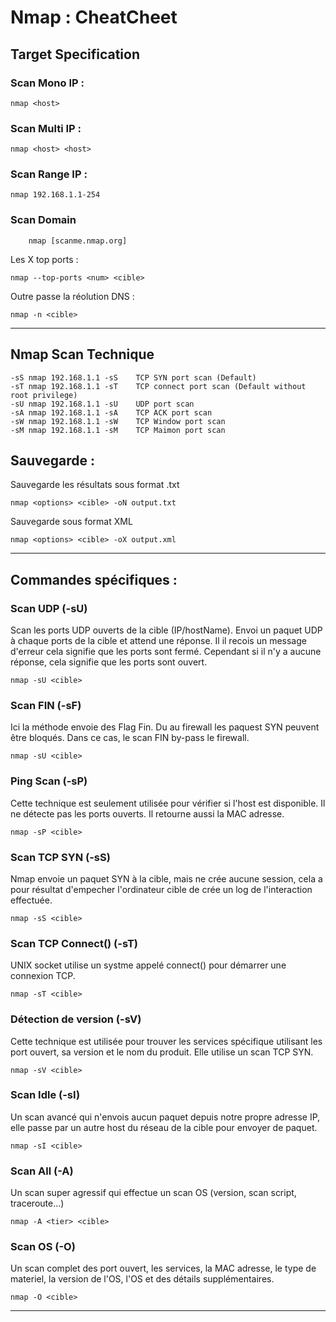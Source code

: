 # Nmap : CheatCheet
## Target Specification
### Scan Mono IP :

    nmap <host>

### Scan Multi IP :

    nmap <host> <host>
    
### Scan Range IP :

    nmap 192.168.1.1-254

### Scan Domain
```
    nmap [scanme.nmap.org]
```

Les X top ports :

    nmap --top-ports <num> <cible>

Outre passe la réolution DNS :

    nmap -n <cible> 
_____________________
## Nmap Scan Technique
```
-sS	nmap 192.168.1.1 -sS	TCP SYN port scan (Default)
-sT	nmap 192.168.1.1 -sT	TCP connect port scan (Default without root privilege)
-sU	nmap 192.168.1.1 -sU	UDP port scan
-sA	nmap 192.168.1.1 -sA	TCP ACK port scan
-sW	nmap 192.168.1.1 -sW	TCP Window port scan
-sM	nmap 192.168.1.1 -sM	TCP Maimon port scan
```
## Sauvegarde :

Sauvegarde les résultats sous format .txt

    nmap <options> <cible> -oN output.txt
Sauvegarde sous format XML

    nmap <options> <cible> -oX output.xml
_____________________
## Commandes spécifiques :
### Scan UDP (-sU)

Scan les ports UDP ouverts de la cible (IP/hostName). Envoi un paquet UDP à chaque ports de la cible et attend une réponse. Il il recois un message d'erreur cela signifie que les ports sont fermé. Cependant si il n'y a aucune réponse, cela signifie que les ports sont ouvert.

    nmap -sU <cible>

### Scan FIN (-sF)

Ici la méthode envoie des Flag Fin. Du au firewall les paquest SYN peuvent être bloqués. Dans ce cas, le scan FIN by-pass le firewall.

    nmap -sU <cible>

### Ping Scan (-sP)

Cette technique est seulement utilisée pour vérifier si l'host est disponible. Il ne détecte pas les ports ouverts. Il retourne aussi la MAC adresse. 

    nmap -sP <cible>

### Scan TCP SYN (-sS)

Nmap envoie un paquet SYN à la cible, mais ne crée aucune session, cela a pour résultat d'empecher l'ordinateur cible de crée un log de l'interaction effectuée.

    nmap -sS <cible>

### Scan TCP Connect() (-sT)

UNIX socket utilise un systme appelé connect() pour démarrer une connexion TCP.

    nmap -sT <cible>

### Détection de version (-sV)

Cette technique est utilisée pour trouver les services spécifique utilisant les port ouvert, sa version et le nom du produit. Elle utilise un scan TCP SYN.

    nmap -sV <cible>

### Scan Idle (-sI)

Un scan avancé qui n'envois aucun paquet depuis notre propre adresse IP, elle passe par un autre host du réseau de la cible pour envoyer de paquet.

    nmap -sI <cible>

### Scan All (-A)

Un scan super agressif qui effectue un scan OS (version, scan script, traceroute...)

    nmap -A <tier> <cible>

### Scan OS (-O)

Un scan complet des port ouvert, les services, la MAC adresse, le type de materiel, la version de l'OS, l'OS et des détails supplémentaires.

    nmap -O <cible>
______________________
